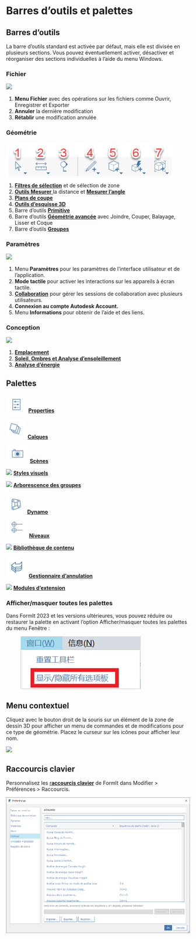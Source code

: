 # Barres d’outils et palettes

## Barres d’outils

La barre d’outils standard est activée par défaut, mais elle est divisée en plusieurs sections. Vous pouvez éventuellement activer, désactiver et réorganiser des sections individuelles à l’aide du menu Windows.

### Fichier

![](../.gitbook/assets/file\_icons.png)

1. **Menu Fichier** avec des opérations sur les fichiers comme Ouvrir, Enregistrer et Exporter
2. **Annuler** la dernière modification
3. **Rétablir** une modification annulée

### Géométrie

![](<../.gitbook/assets/geometry_icons (1).png>)

1. [**Filtres de sélection**](https://windows.help.formit.autodesk.com/tool-library/select-edge-face-or-object) et de sélection de zone
2. [**Outils Mesurer** ](../tool-library/measure-tool.md)la distance et [**Mesurer l’angle**](../tool-library/measure-angle-tool.md)
3. [**Plans de coupe**](../tool-library/section-planes.md)
4. [**Outils d’esquisse 3D**](../formit-primer/part-i/3d-sketching.md)
5. Barre d’outils [**Primitive** ](../tool-library/place-primitive-object.md)
6. Barre d’outils [**Géométrie avancée**](tool-bars.md) avec Joindre, Couper, Balayage, Lisser et Coque
7. Barre d’outils [**Groupes** ](../tool-library/groups.md)

### Paramètres

![](../.gitbook/assets/settings\_icons.png)

1. Menu **Paramètres** pour les paramètres de l’interface utilisateur et de l’application.
2. **Mode tactile** pour activer les interactions sur les appareils à écran tactile.
3. [**Collaboration**](../tool-library/collaboration.md) pour gérer les sessions de collaboration avec plusieurs utilisateurs.
4. **Connexion au compte Autodesk Account.**
5. Menu **Informations** pour obtenir de l’aide et des liens.

### Conception

![](../.gitbook/assets/design\_icons.png)

1. [**Emplacement**](../tool-library/setting-location.md)
2. [**Soleil, Ombres et Analyse d’ensoleillement**](../tool-library/solar-analysis.md)
3. [**Analyse d’énergie**](../tool-library/energy-analysis.md)

## Palettes

![](<../.gitbook/assets/properties (1).png>) [**Properties**](https://windows.help.formit.autodesk.com/tool-library/properties)

![](../.gitbook/assets/layers.png) [**Calques**](../tool-library/layers.md)

![](../.gitbook/assets/scenes.png) [**Scènes**](../tool-library/scenes.md)

![](../.gitbook/assets/visual\_styles.png) [**Styles visuels**](../tool-library/visual-styles.md)

![](../.gitbook/assets/branch\_tree.png) [**Arborescence des groupes**](../tool-library/groups-tree.md)

![](../.gitbook/assets/dynamo.png) [**Dynamo**](../tool-library/dynamo.md)

![](../.gitbook/assets/levels.png) [**Niveaux**](../tool-library/levels-and-area.md)

![](../.gitbook/assets/content\_library.png) [**Bibliothèque de contenu**](../tool-library/content-library.md)

![](../.gitbook/assets/undo.png) [**Gestionnaire d’annulation**](https://github.com/FormIt3D/autodesk-formit-360-windows-help/tree/c377e7b8a3b8e43e684321d0b7de867608d317a3/tool-library/undo-manager.md)

![](../.gitbook/assets/plugin\_img.png) [**Modules d’extension**](https://windows.help.formit.autodesk.com/tool-library/plug-ins)

### Afficher/masquer toutes les palettes

Dans FormIt 2023 et les versions ultérieures, vous pouvez réduire ou restaurer la palette en activant l’option Afficher/masquer toutes les palettes du menu Fenêtre :

<figure><img src="../.gitbook/assets/ShowHidePalette.png" alt=""><figcaption></figcaption></figure>

## Menu contextuel

Cliquez avec le bouton droit de la souris sur un élément de la zone de dessin 3D pour afficher un menu de commandes et de modifications pour ce type de géométrie. Placez le curseur sur les icônes pour afficher leur nom.

![](../.gitbook/assets/wheel\_img.png)

## Raccourcis clavier

Personnalisez les [r**accourcis clavier**](../appendix/keyboard-shortcuts.md) de FormIt dans Modifier > Préférences > Raccourcis.

![](<../.gitbook/assets/shortcuts_img (1).png>)
